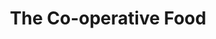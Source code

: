 ---
title: "The Co-operative Food"
url: /kettering/the-co-operative-food-gladstone-street/
shop: supermarket
---